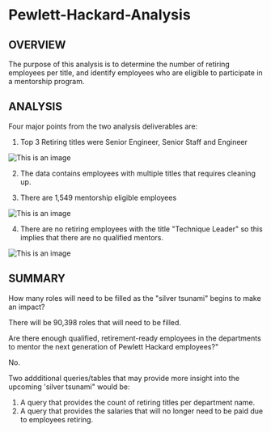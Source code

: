 # Pewlett-Hackard-Analysis

## OVERVIEW

The purpose of this analysis is to determine the number of retiring employees per title, and identify employees who are eligible to participate in a mentorship program.


## ANALYSIS

Four major points from the two analysis deliverables are:

1. Top 3 Retiring titles were Senior Engineer, Senior Staff and Engineer

 ![This is an image]()

2. The data contains employees with multiple titles that requires cleaning up.
 
3. There are 1,549 mentorship eligible employees

 ![This is an image]()

4. There are no retiring employees with the title "Technique Leader" so this implies that there are no qualified mentors.

 ![This is an image]()


## SUMMARY

How many roles will need to be filled as the "silver tsunami" begins to make an impact?

  There will be 90,398 roles that will need to be filled.
  
  
Are there enough qualified, retirement-ready employees in the departments to mentor the next generation of Pewlett Hackard employees?"

  No.
  
  
Two addditional queries/tables that may provide more insight into the upcoming 'silver tsunami" would be:
 
  1. A query that provides the count of retiring titles per department name.
  2. A query that provides the salaries that will no longer need to be paid due to employees retiring.
